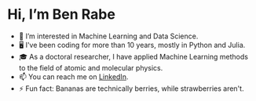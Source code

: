 # Hi, I’m Ben Rabe
- 👀 I’m interested in Machine Learning and Data Science.
- :desktop_computer: I've been coding for more than 10 years, mostly in Python and Julia.
- :mortar_board: As a doctoral researcher, I have applied Machine Learning methods to the field of atomic and molecular physics.
- 📫 You can reach me on [LinkedIn](https://www.linkedin.com/in/ben-rabe).
- ⚡ Fun fact: Bananas are technically berries, while strawberries aren't.

<!---
benrabe93/benrabe93 is a ✨ special ✨ repository because its `README.md` (this file) appears on your GitHub profile.
You can click the Preview link to take a look at your changes.
--->
